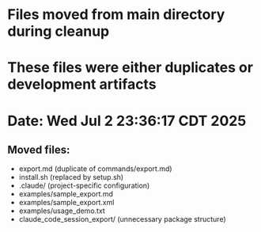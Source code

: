 # Files moved from main directory during cleanup
# These files were either duplicates or development artifacts
# Date: Wed Jul  2 23:36:17 CDT 2025

## Moved files:
- export.md (duplicate of commands/export.md)
- install.sh (replaced by setup.sh)
- .claude/ (project-specific configuration)
- examples/sample_export.md
- examples/sample_export.xml
- examples/usage_demo.txt
- claude_code_session_export/ (unnecessary package structure)
